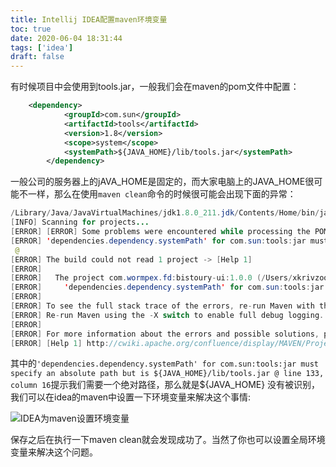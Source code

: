 ```yaml
---
title: Intellij IDEA配置maven环境变量
toc: true
date: 2020-06-04 18:31:44
tags: ['idea']
draft: false
---
```


有时候项目中会使用到tools.jar，一般我们会在maven的pom文件中配置：

```xml
	<dependency>
			<groupId>com.sun</groupId>
			<artifactId>tools</artifactId>
			<version>1.8</version>
			<scope>system</scope>
			<systemPath>${JAVA_HOME}/lib/tools.jar</systemPath>
		</dependency>
```

一般公司的服务器上的jAVA_HOME是固定的，而大家电脑上的JAVA_HOME很可能不一样，那么在使用`maven clean`命令的时候很可能会出现下面的异常：

```java
/Library/Java/JavaVirtualMachines/jdk1.8.0_211.jdk/Contents/Home/bin/java -Dvisualvm.id=106646863982958 -Dmaven.multiModuleProjectDirectory=/Users/xkrivzooh/IdeaProjects/bistoury "-Dmaven.home=/Applications/IntelliJ IDEA.app/Contents/plugins/maven/lib/maven3" "-Dclassworlds.conf=/Applications/IntelliJ IDEA.app/Contents/plugins/maven/lib/maven3/bin/m2.conf" "-Dmaven.ext.class.path=/Applications/IntelliJ IDEA.app/Contents/plugins/maven/lib/maven-event-listener.jar" "-javaagent:/Applications/IntelliJ IDEA.app/Contents/lib/idea_rt.jar=49260:/Applications/IntelliJ IDEA.app/Contents/bin" -Dfile.encoding=UTF-8 -classpath "/Applications/IntelliJ IDEA.app/Contents/plugins/maven/lib/maven3/boot/plexus-classworlds.license:/Applications/IntelliJ IDEA.app/Contents/plugins/maven/lib/maven3/boot/plexus-classworlds-2.6.0.jar" org.codehaus.classworlds.Launcher -Didea.version2020.1.1 --update-snapshots clean
[INFO] Scanning for projects...
[ERROR] [ERROR] Some problems were encountered while processing the POMs:
[ERROR] 'dependencies.dependency.systemPath' for com.sun:tools:jar must specify an absolute path but is ${JAVA_HOME}/lib/tools.jar @ line 133, column 16
 @ 
[ERROR] The build could not read 1 project -> [Help 1]
[ERROR]   
[ERROR]   The project com.wormpex.fd:bistoury-ui:1.0.0 (/Users/xkrivzooh/IdeaProjects/bistoury/bistoury-ui/pom.xml) has 1 error
[ERROR]     'dependencies.dependency.systemPath' for com.sun:tools:jar must specify an absolute path but is ${JAVA_HOME}/lib/tools.jar @ line 133, column 16
[ERROR] 
[ERROR] To see the full stack trace of the errors, re-run Maven with the -e switch.
[ERROR] Re-run Maven using the -X switch to enable full debug logging.
[ERROR] 
[ERROR] For more information about the errors and possible solutions, please read the following articles:
[ERROR] [Help 1] http://cwiki.apache.org/confluence/display/MAVEN/ProjectBuildingException
```

其中的`'dependencies.dependency.systemPath' for com.sun:tools:jar must specify an absolute path but is ${JAVA_HOME}/lib/tools.jar @ line 133, column 16`提示我们需要一个绝对路径，那么就是${JAVA_HOME}
没有被识别，我们可以在idea的maven中设置一下环境变量来解决这个事情:

![IDEA为maven设置环境变量](http://7niucdn.wenchao.ren/20200604183613.png)

保存之后在执行一下maven clean就会发现成功了。当然了你也可以设置全局环境变量来解决这个问题。
